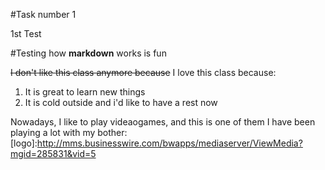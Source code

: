 #Task number 1

1st Test

#Testing how **markdown** works is fun

~~I don't like this class anymore because~~ I love this class because:
  1. It is great to learn new things
  2. It is cold outside and i'd like to have a rest now
  
  Nowadays, I like to play videaogames, and this is one of them I have been playing a lot with my bother:
  [logo]:http://mms.businesswire.com/bwapps/mediaserver/ViewMedia?mgid=285831&vid=5
